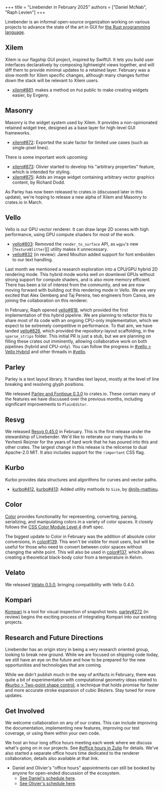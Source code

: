 +++
title = "Linebender in February 2025"
authors = ["Daniel McNab", "Raph Levien"]
+++

Linebender is an informal open-source organization working on various projects to advance the state of the art in GUI for [the Rust programming language](https://rust-lang.org).

## Xilem

Xilem is our flagship GUI project, inspired by SwiftUI.
It lets you build user interfaces declaratively by composing lightweight views together, and will diff them to provide minimal updates to a retained layer.
February was a slow month for Xilem specific changes, although many changes further down the stack will be relevant to Xilem users.

- [xilem#861][]: makes a method on `Pod` public to make creating widgets easier, by Evgeny.

## Masonry

Masonry is the widget system used by Xilem.
It provides a non-opinionated retained widget tree, designed as a base layer for high-level GUI frameworks.

- [xilem#872][]: Exported the scale factor for limited use cases (such as single-pixel lines).

There is some important work upcoming:

- [xilem#873][]: Olivier started to develop his "arbitrary properties" feature, which is intended for styling.
- [xilem#875][]: Adds an image widget containing arbitrary vector graphics content, by Richard Dodd.

As Parley has now been released to crates.io (discussed later in this update), we're hoping to release a new alpha of Xilem and Masonry to crates.io in March.

## Vello

Vello is our GPU vector renderer.
It can draw large 2D scenes with high performance, using GPU compute shaders for most of the work.

- [vello#803][]: Removed the `render_to_surface` API, as `wgpu`'s new [`TextureBlitter`][] utility makes it unnecessary.
- [vello#832][] (in review): Jared Moulton added support for font embolden to our text handling.

Last month we mentioned a research exploration into a CPU/GPU hybrid 2D rendering mode.
This hybrid mode works well on downlevel GPUs without strong support for compute shaders, and is also more memory efficient.
There has been a lot of interest from the community, and we are now moving forward with building out this rendering mode in Vello.
We are very excited that Alex Gemberg and Taj Pereira, two engineers from Canva, are joining the collaboration on this renderer.

In February, Raph opened [vello#818][], which provided the first implementation of this hybrid pipeline.
We are planning to refactor this to share most of its code with an ongoing CPU-only implementation, which we expect to be extremely competitive in performance.
To that aim, we have landed [vello#826][], which provided the repository-layout scaffolding, in the `sparse_strips` folder.
This initial PR is just a stub, but we are planning on filling these crates out imminently, allowing collaborative work on both pipelines (hybrid and CPU-only).
You can follow the progress in [#vello > Vello Hybrid](https://xi.zulipchat.com/#narrow/channel/197075-vello/topic/Vello.20Hybrid) and other threads in [#vello](https://xi.zulipchat.com/#narrow/channel/197075-vello).

## Parley

Parley is a text layout library.
It handles text layout, mostly at the level of line breaking and resolving glyph positions.

We released [Parley and Fontique 0.3.0][] to crates.io.
These contain many of the features we have discussed over the previous months, including significant improvements to `PlainEditor`.

## Resvg

We released [Resvg 0.45.0][] in February.
This is the first release under the stewardship of Linebender.
We'd like to reiterate our many thanks to Yevhenii Reizner for the years of hard work that he has poured into this and other crates.
The largest change in this release is the relicense to dual Apache-2.0 MIT.
It also includes support for the `!important` CSS flag.

## Kurbo

Kurbo provides data structures and algorithms for curves and vector paths.

- [kurbo#412][], [kurbo#413][]: Added utility methods to `Size`, by [@nils-mathieu][].

## Color

[Color][] provides functionality for representing, converting, parsing, serializing, and manipulating colors in a variety of color spaces.
It closely follows the [CSS Color Module Level 4][] draft spec.

The biggest update to Color in February was the addition of absolute color conversions, in [color#139][].
This won't be visible for most users, but will be useful for those who need to convert between color spaces without changing the white point.
This will also be used in [color#137][], which allows creating a theoretical black-body color from a temperature in Kelvin.

## Velato

We released [Velato 0.5.0][], bringing compatibility with Vello 0.4.0.

## Kompari

[Kompari][] is a tool for visual inspection of snapshot tests.
[parley#272][] (in review) begins the exciting process of integrating Kompari into our existing projects.

## Research and Future Directions

Linebender has an origin story in being a very research oriented group, looking to break new ground.
While we are focused on shipping code today, we still have an eye on the future and how to be prepared for the new opportunities and technologies that are coming.

While we didn't publish much in the way of artifacts in February, there was quite a bit of experimentation with computational geometry ideas related to [#kurbo > Two-point shape control](https://xi.zulipchat.com/#narrow/channel/260979-kurbo/topic/Two.20point.20shape.20control), a technique that holds promise for faster and more accurate stroke expansion of cubic Béziers.
Stay tuned for more updates.

## Get Involved

We welcome collaboration on any of our crates.
This can include improving the documentation, implementing new features, improving our test coverage, or using them within your own code.

We host an hour long office hours meeting each week where we discuss what's going on in our projects.
See [#office hours in Zulip](https://xi.zulipchat.com/#narrow/channel/359642-office-hours) for details.
We've also started a separate office hours time dedicated to the renderer collaboration, details also available at that link.

* Daniel and Olivier's "office hours" appointments can still be booked by anyone for open-ended discussion of the ecosystem.
  * [See Daniel's schedule here](https://calendar.google.com/calendar/u/0/appointments/schedules/AcZssZ32eQYJ9DtZ_wJaYNtT36YioETiloZDIdImFpBFRo5-XsqGzpikgkg47LPsiHhpiwiQ1orOwwW2).
  * [See Olivier's schedule here](https://calendar.google.com/calendar/u/0/appointments/schedules/AcZssZ2t767ZRETD_TkRI_VxK2ZTG0VrO9OZ4l7HvTxefhtJcg85iK0ZN7zWNnAEZtH0Dn7C1GKxrmYM).

[Color]: https://docs.rs/color/
[CSS Color Module Level 4]: https://www.w3.org/TR/css-color-4/

[color#137]: https://github.com/linebender/color/pull/137
[color#139]: https://github.com/linebender/color/pull/139

[kurbo#412]: https://github.com/linebender/kurbo/pull/412
[kurbo#413]: https://github.com/linebender/kurbo/pull/413

[parley#272]: https://github.com/linebender/parley/pull/272

[vello#803]: https://github.com/linebender/vello/pull/803
[vello#818]: https://github.com/linebender/vello/pull/818
[vello#826]: https://github.com/linebender/vello/pull/826
[vello#832]: https://github.com/linebender/vello/pull/832

[xilem#861]: https://github.com/linebender/xilem/pull/861
[xilem#872]: https://github.com/linebender/xilem/pull/872
[xilem#873]: https://github.com/linebender/xilem/pull/873
[xilem#875]: https://github.com/linebender/xilem/pull/875

[Resvg 0.45.0]: https://github.com/linebender/resvg/releases/tag/0.45.0
[Parley and Fontique 0.3.0]: https://github.com/linebender/parley/releases/tag/v0.3.0
[Velato 0.5.0]: https://github.com/linebender/velato/releases/tag/v0.5.0

[Kompari]: https://github.com/linebender/kompari
[TextureBlitter]: https://docs.rs/wgpu/latest/wgpu/util/struct.TextureBlitter.html

[@nils-mathieu]: https://github.com/nils-mathieu